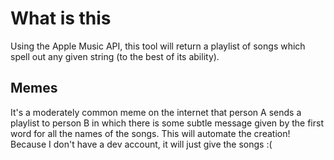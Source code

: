# What is this
Using the Apple Music API, this tool will return a playlist of songs which spell out any given string (to the best of its ability).

## Memes
It's a moderately common meme on the internet that person A sends a playlist to person B in which there is some subtle message given by the first word for all the names
of the songs. This will automate the creation! Because I don't have a dev account, it will just give the songs :(  
